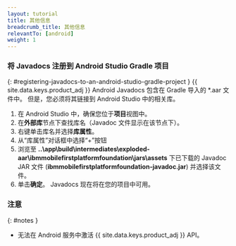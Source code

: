 ```yaml
---
layout: tutorial
title: 其他信息
breadcrumb_title: 其他信息
relevantTo: [android]
weight: 1
---
```

<!-- NLS_CHARSET=UTF-8 -->
### 将 Javadocs 注册到 Android Studio Gradle 项目
{: #registering-javadocs-to-an-android-studio-gradle-project }
{{ site.data.keys.product_adj }} Android Javadocs 包含在 Gradle 导入的 *.aar 文件中。 但是，您必须将其链接到 Android Studio 中的相关库。

1. 在 Android Studio 中，确保您位于**项目**视图中。
2. 在**外部库**节点下查找库名（Javadoc 文件显示在该节点下）。
3. 右键单击库名并选择**库属性**。
4. 从“库属性”对话框中选择“+”按钮
5. 浏览至 **..\app\build\intermediates\exploded-aar\ibmmobilefirstplatformfoundation\jars\assets** 下已下载的 Javadoc JAR 文件 (**ibmmobilefirstplatformfoundation-javadoc.jar**) 并选择该文件。
6. 单击**确定**。 Javadocs 现在将在您的项目中可用。

### 注意
{: #notes }

* 无法在 Android 服务中激活 {{ site.data.keys.product_adj }} API。
